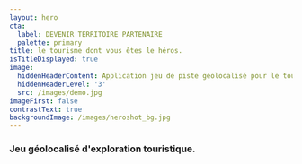 ```yaml
---
layout: hero
cta:
  label: DEVENIR TERRITOIRE PARTENAIRE
  palette: primary
title: le tourisme dont vous êtes le héros.
isTitleDisplayed: true
image:
  hiddenHeaderContent: Application jeu de piste géolocalisé pour le tourisme -  Wizar
  hiddenHeaderLevel: '3'
  src: /images/demo.jpg
imageFirst: false
contrastText: true
backgroundImage: /images/heroshot_bg.jpg
---
```

### Jeu géolocalisé d'exploration touristique.
